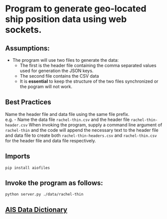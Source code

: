 # Program to generate geo-located ship position data using web sockets.

## Assumptions:
- The program will use two files to generate the data:
  -   The first is the header file containing the comma separated values used for generation the JSON keys.
  -   The second file contains the CSV data
  -   It is **essential** to keep the structure of the two files synchronized or the pogram will not work.
 
## Best Practices
Name the header file and data file using the same file prefix.  
e.g. - Name the data file ```rachel-thin.csv``` and the header file ```rachel-thin-header.csv```
When invoking the program, supply a command line argument of ```rachel-thin``` and the code will append the necessary text
to the header file and data file to create both ```rachel-thin-headers.csv``` and ```rachel-thin.csv``` for the header file
and data file respectively.

## Imports
```pip install aiofiles```

## Invoke the program as follows:
```python server.py ./data/rachel-thin```


## [AIS Data Dictionary](https://github.com/random-aemn/csquared-socket-server/blob/main/ais-dat-dictionary.md)

